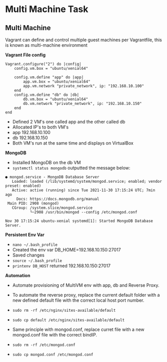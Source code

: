 # Multi Machine Task
## Multi Machine
Vagrant can define and control multiple guest machines per Vagrantfile, this is known as multi-machine environment

**Vagrant File config**
```
Vagrant.configure("2") do |config|
    config.vm.box = "ubuntu/xenial64"

    config.vm.define "app" do |app|
        app.vm.box = "ubuntu/xenial64"
        app.vm.network "private_network", ip: "192.168.10.100"
    end
    config.vm.define "db" do |db|
        db.vm.box = "ubuntu/xenial64"
        db.vm.network "private_network", ip: "192.168.10.150"
    end
end
```
- Defined 2 VM's one called app and the other called db
- Allocated IP's to both VM's
- app 192.168.10.100
- db 192.168.10.150
- Both VM's run at the same time and displays on VirtualBox

**MongoDB**
 - Installed MongoDB on the db VM
 - `systemctl status mongodb` outputted the message below:
```
● mongod.service - MongoDB Database Server
   Loaded: loaded (/lib/systemd/system/mongod.service; enabled; vendor preset: enabled)
   Active: active (running) since Tue 2021-11-30 17:15:24 UTC; 7min ago
     Docs: https://docs.mongodb.org/manual
 Main PID: 2908 (mongod)
   CGroup: /system.slice/mongod.service
           └─2908 /usr/bin/mongod --config /etc/mongod.conf

Nov 30 17:15:24 ubuntu-xenial systemd[1]: Started MongoDB Database Server.

```
**Persistent Env Var**
- `nano ~/.bash_profile`
- Created the env var DB_HOME=192.168.10.150:27017
- Saved changes 
- `source ~/.bash_profile`
- `printenv DB_HOST` returned 192.168.10.150:27017

**Automation**
- Automate provisioning of MultiVM env with app, db and Reverse Proxy.
- To automate the reverse proxy, replace the current default folder with a new defined default file with the correct local host port number. 

- `sudo rm -rf /etc/nginx/sites-available/default`
- `sudo cp default /etc/nginx/sites-available/default`

- Same principle with mongod.conf, replace curret file with a new mongod.conf file with the correct bindIP.

- `sudo rm -rf /etc/mongod.conf`
- `sudo cp mongod.conf /etc/mongod.conf`
































